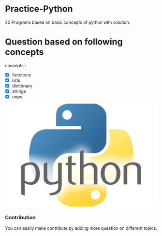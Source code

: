 # Practice-Python
20 Programs based on basic concepts of python with solution.

# Question based on following concepts
concepts :
- [x] functions
- [x] lists
- [x] dictionary
- [x] strings
- [x] oops

![Python](pythonlogo.jpg)
### Contribution 
You can easily make contribute by adding more question on different topics.
